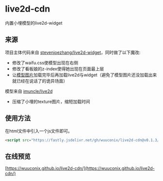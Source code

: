 # live2d-cdn

内置小埋模型的live2d-widget

## 来源

项目主体代码来自 [stevenjoezhang/live2d-widget](https://github.com/stevenjoezhang/live2d-widget)，同时做了以下魔改:

+ 修改了waifu.css使模型出现在右侧
+ 修改了看板娘的z-index使得她出现在页面最上层
+ 让[模型图片](https://fastly.jsdelivr.net/gh/wuuconix/live2d-cdn@latest/model/xiaomai/umaru2048/texture_00.png)加载完毕后再加载live2d与widget（避免了模型图片还没加载出来就已经在说话了的诡异场面）

模型来自 [imuncle/live2d](https://github.com/imuncle/live2d)

+ 压缩了小埋的texture图片，缩短加载时间

## 使用方法

在html文件中引入一个js文件即可。

```html
<script src="https://fastly.jsdelivr.net/gh/wuuconix/live2d-cdn@v0.1.3/autoload.js"></script>
```

## 在线预览

[https://wuuconix.github.io/live2d-cdn/](https://wuuconix.github.io/live2d-cdn/)

